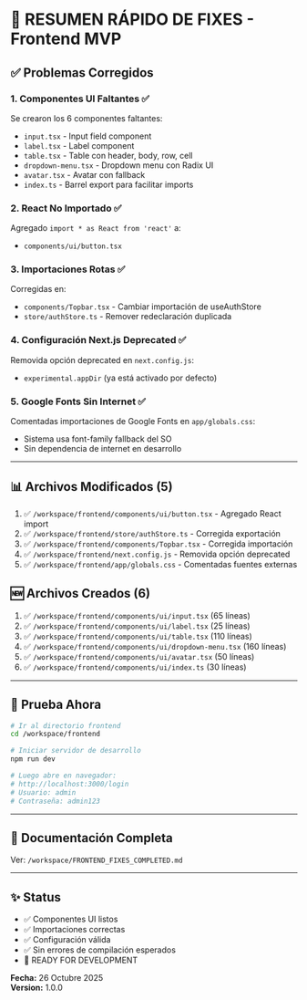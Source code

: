 # 🎯 RESUMEN RÁPIDO DE FIXES - Frontend MVP

## ✅ Problemas Corregidos

### 1. **Componentes UI Faltantes** ✅

Se crearon los 6 componentes faltantes:

- `input.tsx` - Input field component
- `label.tsx` - Label component
- `table.tsx` - Table con header, body, row, cell
- `dropdown-menu.tsx` - Dropdown menu con Radix UI
- `avatar.tsx` - Avatar con fallback
- `index.ts` - Barrel export para facilitar imports

### 2. **React No Importado** ✅

Agregado `import * as React from 'react'` a:

- `components/ui/button.tsx`

### 3. **Importaciones Rotas** ✅

Corregidas en:

- `components/Topbar.tsx` - Cambiar importación de useAuthStore
- `store/authStore.ts` - Remover redeclaración duplicada

### 4. **Configuración Next.js Deprecated** ✅

Removida opción deprecated en `next.config.js`:

- `experimental.appDir` (ya está activado por defecto)

### 5. **Google Fonts Sin Internet** ✅

Comentadas importaciones de Google Fonts en `app/globals.css`:

- Sistema usa font-family fallback del SO
- Sin dependencia de internet en desarrollo

---

## 📊 Archivos Modificados (5)

1. ✅ `/workspace/frontend/components/ui/button.tsx` - Agregado React import
2. ✅ `/workspace/frontend/store/authStore.ts` - Corregida exportación
3. ✅ `/workspace/frontend/components/Topbar.tsx` - Corregida importación
4. ✅ `/workspace/frontend/next.config.js` - Removida opción deprecated
5. ✅ `/workspace/frontend/app/globals.css` - Comentadas fuentes externas

## 🆕 Archivos Creados (6)

1. ✅ `/workspace/frontend/components/ui/input.tsx` (65 líneas)
2. ✅ `/workspace/frontend/components/ui/label.tsx` (25 líneas)
3. ✅ `/workspace/frontend/components/ui/table.tsx` (110 líneas)
4. ✅ `/workspace/frontend/components/ui/dropdown-menu.tsx` (160 líneas)
5. ✅ `/workspace/frontend/components/ui/avatar.tsx` (50 líneas)
6. ✅ `/workspace/frontend/components/ui/index.ts` (30 líneas)

---

## 🚀 Prueba Ahora

```bash
# Ir al directorio frontend
cd /workspace/frontend

# Iniciar servidor de desarrollo
npm run dev

# Luego abre en navegador:
# http://localhost:3000/login
# Usuario: admin
# Contraseña: admin123
```

---

## 📝 Documentación Completa

Ver: `/workspace/FRONTEND_FIXES_COMPLETED.md`

---

## ✨ Status

- ✅ Componentes UI listos
- ✅ Importaciones correctas
- ✅ Configuración válida
- ✅ Sin errores de compilación esperados
- 🚀 READY FOR DEVELOPMENT

**Fecha:** 26 Octubre 2025  
**Version:** 1.0.0

